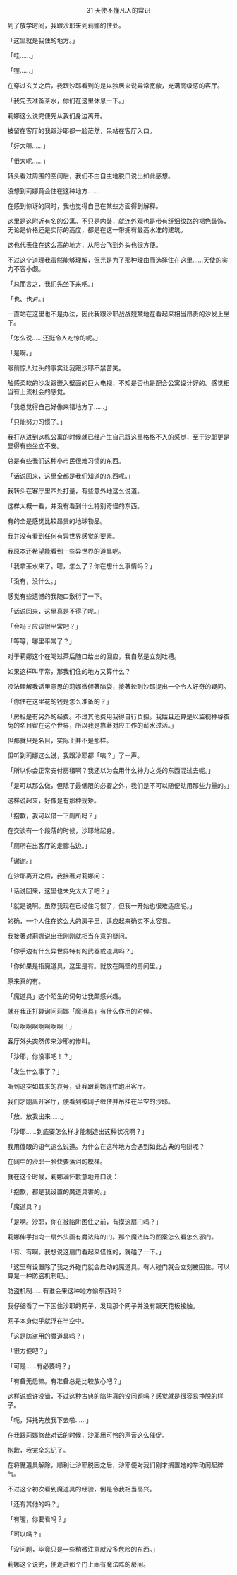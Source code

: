 <p align="center">31 天使不懂凡人的常识</p>

到了放学时间，我跟沙耶来到莉娜的住处。

「这里就是我住的地方。」

「哇……」

「喔……」

在穿过玄关之后，我跟沙耶看到的是以独居来说异常宽敞，充满高级感的客厅。

「我先去准备茶水，你们在这里休息一下。」

莉娜这么说完便先从我们身边离开。

被留在客厅的我跟沙耶都一脸茫然，呆站在客厅入口。

「好大喔……」

「很大呢……」

转头看过周围的空间后，我们不由自主地脱口说出如此感想。

没想到莉娜竟会住在这种地方……

在感到惊讶的同时，我也觉得自己在某些方面得到解释。

这里是这附近有名的公寓。不只是内装，就连外观也是带有纤细纹路的褐色装饰，无论是价格还是实际的高度，都是在这一带拥有最高水准的建筑。

这也代表住在这么高的地方，从阳台飞到外头也很方便。

不过这个道理我虽然能够理解，但光是为了那种理由而选择住在这里……天使的实力不容小觑。

「总而言之，我们先坐下来吧。」

「也、也对。」

一直站在这里也不是办法，因此我跟沙耶战战兢兢地在看起来相当昂贵的沙发上坐下。

「怎么说……还挺令人吃惊的呢。」

「是啊。」

眼前惊人过头的事实让我跟沙耶不禁苦笑。

触感柔软的沙发跟嵌入壁面的巨大电视，不知是否也是配合公寓设计好的。感觉相当有上流社会的感觉。

「我总觉得自己好像来错地方了……」

「只能努力习惯了。」

我打从进到这栋公寓的时候就已经产生自己跟这里格格不入的感觉，至于沙耶更是显得有些坐立不安。

总是有些我们这种小市民很难习惯的东西。

「话说回来，这里全都是我们知道的东西呢。」

我转头在客厅里四处打量，有些意外地这么说道。

这样大概一看，并没有看到什么特别奇怪的东西。

有的全是感觉比较昂贵的地球物品。

我并没有看到任何有异世界感觉的要素。

我原本还希望能看到一些异世界的道具呢。

「我拿茶水来了。嗯，怎么了？你在想什么事情吗？」

「没有，没什么。」

感觉有些遗憾的我随口敷衍了一下。

「话说回来，这里真是不得了呢。」

「会吗？应该很平常吧？」

「等等，哪里平常了？」

对于莉娜这个在喝过茶后随口给出的回应，我自然是立刻吐槽。

如果这样叫平常，那我们住的地方又算什么？

没法理解我话里意思的莉娜微倾著脑袋，接著轮到沙耶提出一个令人好奇的疑问。

「你住在这里花的钱是怎么准备的？」

「房租是有另外的经费。不过其他费用我得自行负担。我姑且还算是以监视神谷夜兔的名目留在这个世界，所以我是靠著对应工作的薪水过活。」

但那就只是名目，实际上并不是那样。

但听到莉娜这么说，我跟沙耶都「咦？」了一声。

「所以你会正常支付房租啊？我还以为会用什么神力之类的东西混过去呢。」

「是可以那么做，但除了最低限的必要之外，我们是不可以随便动用那些力量的。」

这样说起来，好像是有那种规矩。

「抱歉，我可以借一下厕所吗？」

在交谈有一个段落的时候，沙耶站起身。

「厕所在出客厅的走廊右边。」

「谢谢。」

在沙耶离开之后，我接著对莉娜问：

「话说回来，这里也未免太大了吧？」

「就是说啊。虽然我现在已经住习惯了，但我一开始也很难适应呢。」

的确，一个人住在这么大的房子里，适应起来确实不太容易。

我接著对莉娜说出我刚刚就相当在意的疑问。

「你手边有什么异世界特有的武器或道具吗？」

「你如果是指魔道具，这里是有。就放在隔壁的房间里。」

原来真的有。

「魔道具」这个陌生的词句让我颇感兴趣。

就在我正打算询问莉娜「魔道具」有什么作用的时候。

「呀啊啊啊啊啊啊啊！」

客厅外头突然传来沙耶的惨叫。

「沙耶，你没事吧！？」

「发生什么事了？」

听到这突如其来的哀号，让我跟莉娜连忙跑出客厅。

我们才刚离开客厅，便看到被网子缠住并吊挂在半空的沙耶。

「放、放我出来……」

「沙耶……到底要怎么样才能制造出这种状况啊？」

我用傻眼的语气这么说道。为什么在这种地方会遇到如此古典的陷阱呢？

在网中的沙耶一脸快要落泪的模样。

就在这个时候，莉娜满怀歉意地开口说：

「抱歉，都是我设置的魔道具害的。」

「魔道具？」

「是啊。沙耶，你在被陷阱困住之前，有摸这扇门吗？」

莉娜伸手指向一扇外头画有魔法阵的门。那个魔法阵的图案怎么看怎么邪门。

「有、有啊。我想说这扇门看起来怪怪的，就碰了一下。」

「这里有设置除了我之外碰门就会启动的魔道具。有人碰门就会立刻被困住。可以算是一种防盗机制吧。」

防盗机制……有谁会来这种地方偷东西吗？

我仔细看了一下困住沙耶的网子，发现那个网子并没有跟天花板接触。

网子本身似乎就浮在半空中。

「这是防盗用的魔道具吗？」

「很方便吧？」

「可是……有必要吗？」

「有备无患嘛。有准备总是比较放心吧？」

这样说或许没错，不过这种古典的陷阱真的没问题吗？感觉就是很容易挣脱的样子。

「呃，拜托先放我下去啦……」

在我跟莉娜悠哉对话的时候，沙耶用可怜的声音这么催促。

抱歉，我完全忘记了。

在将魔道具解除，顺利让沙耶脱困之后，沙耶便对我们刚才搁置她的举动闹起脾气。

不过这个初次看到魔道具的经验，倒是令我相当高兴。

「还有其他的吗？」

「有喔，你要看吗？」

「可以吗？」

「没问题，毕竟只是一些稍微注意就没多危险的东西。」

莉娜这个说完，便走进那个门上画有魔法阵的房间。

